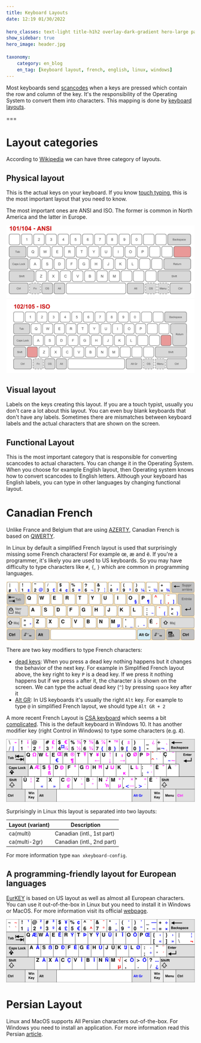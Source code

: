 ```yaml
---
title: Keyboard Layouts
date: 12:19 01/30/2022 

hero_classes: text-light title-h1h2 overlay-dark-gradient hero-large parallax
show_sidebar: true
hero_image: header.jpg

taxonomy:
    category: en_blog
    en_tag: [keyboard layout, french, english, linux, windows]
---
```


Most keyboards send [scancodes](https://en.wikipedia.org/wiki/Scancode) when a keys are pressed which contain the row and column of the key. It's the responsibility of the Operating System to convert them into characters. This mapping is done by [keyboard layouts](https://en.wikipedia.org/wiki/Keyboard_layout).

===

# Layout categories

According to [Wikipedia](https://en.wikipedia.org/wiki/Keyboard_layout#Physical,_visual,_and_functional_layouts) we can have three category of layouts.

## Physical layout

This is the actual keys on your keyboard. If you know [touch typing](https://en.wikipedia.org/wiki/Touch_typing), this is the most important layout that you need to know.

The most important ones are ANSI and ISO. The former is common in North America and the latter in Europe.

![ANSI Physical Layout](ANSI.jpg)
![ISO Physical Layout](ISO.jpg)

## Visual layout

Labels on the keys creating this layout. If you are a touch typist, usually you don't care a lot about this layout. You can even buy blank keyboards that don't have any labels. Sometimes there are mismatches between keyboard labels and the actual characters that are shown on the screen.

## Functional Layout

This is the most important category that is responsible for converting scancodes to actual characters. You can change it in the Operating System. When you choose for example English layout, then Operating system knows how to convert scancodes to English letters. Although your keyboard has English labels, you can type in other languages by changing functional layout.

# Canadian French

Unlike France and Belgium that are using [AZERTY](https://en.wikipedia.org/wiki/AZERTY), Canadian French is based on [QWERTY](https://en.wikipedia.org/wiki/QWERTY).

In Linux by default a simplified French layout is used that surprisingly missing some French characters! For example œ, æ and ë. If you're a programmer, it's likely you are used to US keyboards. So you may have difficulty to type characters like `#`, `{`, `}` which are common in programming languages.

![Simplified Canadian French Layout](KB_Canadian_French_text.svg)

There are two key modifiers to type French characters:

* [dead keys](https://en.wikipedia.org/wiki/Keyboard_layout#Dead_keys): When you press a dead key nothing happens but it changes the behavior of the next key. For example in Simplified French layout above, the key right to key `P` is a dead key. If we press it nothing happens but if we press `a` after it, the character `â` is shown on the screen. We can type the actual dead key (`^`) by pressing `space` key after it
* [Alt GR](https://en.wikipedia.org/wiki/AltGr_key): In US keyboards it's usually the right `Alt` key. For example to type `@` in simplified French layout, we should type `Alt GR + 2`

A more recent French Layout is [CSA keyboard](https://en.wikipedia.org/wiki/CSA_keyboard) which seems a bit [complicated](http://www.farah.cl/Keyboardery/A-Visual-Comparison-of-Different-National-Layouts/#enCAmu). This is the default keyboard in Windows 10. It has another modifier key (right Control in Windows) to type some characters (e.g. `Æ`).

![CSA Keyboard](KB_Canadian_Multilingual_Standard.svg)

Surprisingly in Linux this layout is separated into two layouts:

| Layout (variant) | Description |
| ---------------  | ----------- |
| ca(multi)        | Canadian (intl., 1st part) |
| ca(multi-2gr)    | Canadian (intl., 2nd part) |

For more information type `man xkeyboard-config`.

## A programming-friendly layout for European languages

[EurKEY](https://en.wikipedia.org/wiki/EurKEY) is based on US layout as well as almost all European characters. You can use it out-of-the-box in Linux but you need to install it in Windows or MacOS. For more information visit its official [webpage](https://eurkey.steffen.bruentjen.eu/start.html).

![EurKEY Layout](KB_EurKEY.svg)

# Persian Layout

Linux and MacOS supports All Persian characters out-of-the-box. For Windows you need to install an application. For more information read this Persian [article](https://fa.wikipedia.org/wiki/%D9%88%DB%8C%DA%A9%DB%8C%E2%80%8C%D9%BE%D8%AF%DB%8C%D8%A7:%D8%B5%D9%81%D8%AD%D9%87%E2%80%8C%DA%A9%D9%84%DB%8C%D8%AF_%D9%81%D8%A7%D8%B1%D8%B3%DB%8C).
